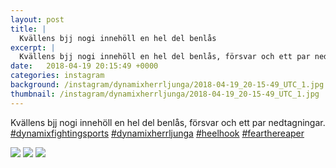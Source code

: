 ```yaml
---
layout: post
title: |
  Kvällens bjj nogi innehöll en hel del benlås
excerpt: |
  Kvällens bjj nogi innehöll en hel del benlås, försvar och ett par nedtagningar.    
date:   2018-04-19 20:15:49 +0000
categories: instagram
background: /instagram/dynamixherrljunga/2018-04-19_20-15-49_UTC_1.jpg
thumbnail: /instagram/dynamixherrljunga/2018-04-19_20-15-49_UTC_1.jpg
---
```

Kvällens bjj nogi innehöll en hel del benlås, försvar och ett par nedtagningar. [#dynamixfightingsports](https://www.instagram.com/explore/tags/dynamixfightingsports/) [#dynamixherrljunga](https://www.instagram.com/explore/tags/dynamixherrljunga/) [#heelhook](https://www.instagram.com/explore/tags/heelhook/) [#fearthereaper](https://www.instagram.com/explore/tags/fearthereaper/)



<img src='/www-dynamix-herrljunga/instagram/dynamixherrljunga/2018-04-19_20-15-49_UTC_1.jpg' class='img-fluid' />


<img src='/www-dynamix-herrljunga/instagram/dynamixherrljunga/2018-04-19_20-15-49_UTC_2.jpg' class='img-fluid' />


<img src='/www-dynamix-herrljunga/instagram/dynamixherrljunga/2018-04-19_20-15-49_UTC_3.jpg' class='img-fluid' />

